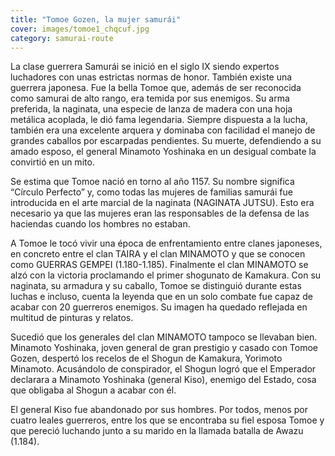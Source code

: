 ```yaml
---
title: "Tomoe Gozen, la mujer samurái"
cover: images/tomoe1_chqcuf.jpg
category: samurai-route
---
```


La clase guerrera Samurái se inició en el siglo IX siendo expertos luchadores con unas estrictas normas de honor. También existe una guerrera japonesa. Fue la bella Tomoe que, además de ser reconocida como samurai de alto rango, era temida por sus enemigos. Su arma preferida, la naginata, una especie de lanza de madera con una hoja metálica acoplada, le dió fama legendaria. Siempre dispuesta a la lucha, también era una excelente arquera y dominaba con facilidad el manejo de grandes caballos por escarpadas pendientes. Su muerte, defendiendo a su amado esposo, el general Minamoto Yoshinaka en un desigual combate la convirtió en un mito.

Se estima que Tomoe nació en torno al año 1157. Su nombre significa “Círculo Perfecto” y, como todas las mujeres de familias samurái fue introducida en el arte marcial de la naginata (NAGINATA JUTSU). Esto era necesario ya que las mujeres eran las responsables de la defensa de las haciendas cuando los hombres no estaban.

A Tomoe le tocó vivir una época de enfrentamiento entre clanes japoneses, en concreto entre el clan TAIRA y el clan MINAMOTO y que se conocen como GUERRAS GEMPEI (1.180-1.185). Finalmente el clan MINAMOTO se alzó con la victoria proclamando el primer shogunato de Kamakura. Con su naginata, su armadura y su caballo, Tomoe se distinguió durante estas luchas e incluso, cuenta la leyenda que en un solo combate fue capaz de acabar con 20 guerreros enemigos. Su imagen ha quedado reflejada en multitud de pinturas y relatos.

Sucedió que los generales del clan MINAMOTO tampoco se llevaban bien. Minamoto Yoshinaka, joven general de gran prestigio y casado con Tomoe Gozen, despertó los recelos de el Shogun de Kamakura, Yorimoto Minamoto. Acusándolo de conspirador, el Shogun logró que el Emperador declarara a Minamoto Yoshinaka (general Kiso), enemigo del Estado, cosa que obligaba al Shogun a acabar con él.

El general Kiso fue abandonado por sus hombres. Por todos, menos por cuatro leales guerreros, entre los que se encontraba su fiel esposa Tomoe y que pereció luchando junto a su marido en la llamada batalla de Awazu (1.184).
